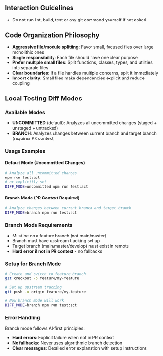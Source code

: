 ## Interaction Guidelines
- Do not run lint, build, test or any git command yourself if not asked

## Code Organization Philosophy
- **Aggressive file/module splitting**: Favor small, focused files over large monolithic ones
- **Single responsibility**: Each file should have one clear purpose
- **Prefer multiple small files**: Split functions, classes, types, and utilities into separate files
- **Clear boundaries**: If a file handles multiple concerns, split it immediately
- **Import clarity**: Small files make dependencies explicit and reduce coupling

## Local Testing Diff Modes

### Available Modes
- **UNCOMMITTED** (default): Analyzes all uncommitted changes (staged + unstaged + untracked)
- **BRANCH**: Analyzes changes between current branch and target branch (requires PR context)

### Usage Examples

#### Default Mode (Uncommitted Changes)
```bash
# Analyze all uncommitted changes
npm run test:act
# or explicitly set
DIFF_MODE=uncommitted npm run test:act
```

#### Branch Mode (PR Context Required)
```bash
# Analyze changes between current branch and target branch
DIFF_MODE=branch npm run test:act
```

### Branch Mode Requirements
- Must be on a feature branch (not main/master)
- Branch must have upstream tracking set up
- Target branch (main/master/develop) must exist in remote
- **Hard error if not in PR context** - no fallbacks

### Setup for Branch Mode
```bash
# Create and switch to feature branch
git checkout -b feature/my-feature

# Set up upstream tracking
git push -u origin feature/my-feature

# Now branch mode will work
DIFF_MODE=branch npm run test:act
```

### Error Handling
Branch mode follows AI-first principles:
- **Hard errors**: Explicit failure when not in PR context
- **No fallbacks**: Never uses algorithmic branch detection
- **Clear messages**: Detailed error explanation with setup instructions